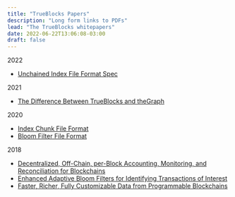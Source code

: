 ```yaml
---
title: "TrueBlocks Papers"
description: "Long form links to PDFs"
lead: "The TrueBlocks whitepapers"
date: 2022-06-22T13:06:08-03:00
draft: false
---
```


2022

* [Unchained Index File Format Spec](/papers/2022/file-format-spec-v0.40.0-beta.pdf)

2021

* [The Difference Between TrueBlocks and theGraph](/papers/2021/the-difference-between-trueBlocks-and-rotki-and-trueBlocks-and-thegraph.pdf)

2020
* [Index Chunk File Format](/papers/2020/index-chunk-file-format.pdf)
* [Bloom Filter File Format](/papers/2020/bloom-filter-file-format.pdf)

2018

* [Decentralized, Off-Chain, per-Block Accounting, Monitoring, and Reconciliation for Blockchains](/papers/2017/decentralized-off-chain-per-block-accounting-monitoring-and-reconciliation-for-blockchains.pdf)
* [Enhanced Adaptive Bloom Filters for Identifying Transactions of Interest](/papers/2017/enhanced-adaptive-bloom-filters-for-identifying-transactions-of-interest.pdf)
* [Faster, Richer, Fully Customizable Data from Programmable Blockchains](/papers/2017/faster-richer-fully-customizable-data-from-programmable-blockchains.pdf)
